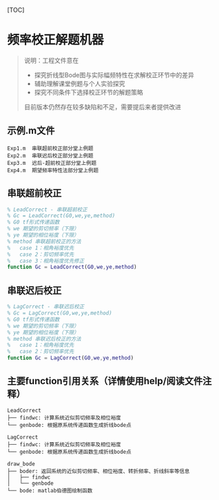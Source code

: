 [TOC]

# 频率校正解题机器

> 说明：工程文件意在
>
> + 探究折线型Bode图与实际幅频特性在求解校正环节中的差异
> + 辅助理解课堂例题与个人实验探究
> + 探究不同条件下选择校正环节的解题策略
>
> 目前版本仍然存在较多缺陷和不足，需要提后来者提供改进

## 示例.m文件

```
Exp1.m	串联超前校正部分堂上例题
Exp2.m	串联迟后校正部分堂上例题
Exp3.m	迟后-超前校正部分堂上例题
Exp4.m	期望频率特性法部分堂上例题
```

## 串联超前校正

```matlab
% LeadCorrect - 串联超前校正
% Gc = LeadCorrect(G0,we,ye,method)
% G0 tf形式传递函数
% we 期望的剪切频率（下限）
% ye 期望的相位裕度（下限）
% method 串联超前校正的方法
%   case 1：相角裕度优先
%   case 2：剪切频率优先
%   case 3：相角裕度优先修正
function Gc = LeadCorrect(G0,we,ye,method)
```

## 串联迟后校正

```matlab
% LagCorrect - 串联迟后校正
% Gc = LagCorrect(G0,we,ye,method)
% G0 tf形式传递函数
% we 期望的剪切频率（下限）
% ye 期望的相位裕度（下限）
% method 串联迟后校正的方法
%   case 1：相角裕度优先
%   case 2：剪切频率优先
function Gc = LagCorrect(G0,we,ye,method)
```

## 主要function引用关系（详情使用help/阅读文件注释）

```
LeadCorrect
├── findwc: 计算系统近似剪切频率及相位裕度
└── genbode: 根据原系统传递函数生成折线bode点

LagCorrect
├── findwc: 计算系统近似剪切频率及相位裕度
└── genbode: 根据原系统传递函数生成折线bode点

draw_bode
├── boder: 返回系统的近似剪切频率、相位裕度、转折频率、折线斜率等信息
│   ├── findwc
│   └── genbode
└── bode: matlab伯德图绘制函数
```
